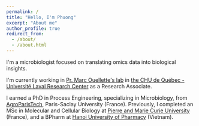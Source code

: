 ```yaml
---
permalink: /
title: "Hello, I'm Phuong"
excerpt: "About me"
author_profile: true
redirect_from: 
  - /about/
  - /about.html
---
```


I'm a microbiologist focused on translating omics data into biological insights.

I'm currently working in [Pr. Marc Ouellette's lab](https://www.crchudequebec.ulaval.ca/en/researcher/marc-ouellette/) in [the CHU de Québec - Université Laval Research Center](https://www.crchudequebec.ulaval.ca/en/) as a Research Associate.

I earned a PhD in Process Engineering, specializing in Microbiology, from [AgroParisTech](https://www.agroparistech.fr/en), Paris-Saclay University (France). Previously, I completed an MSc in Molecular and Cellular Biology at [Pierre and Marie Curie University](https://www.sorbonne-universite.fr/en) (France), and a BPharm at [Hanoi University of Pharmacy](https://www.hup.edu.vn/en) (Vietnam).